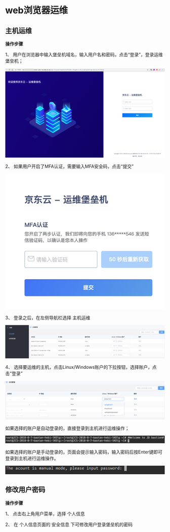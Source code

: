 # web浏览器运维

## 主机运维

**操作步骤**

1、 用户在浏览器中输入堡垒机域名，输入用户名和密码，点击“登录”，登录运维堡垒机；

![](/image/Bastion/login-ins.png) 

2、 如果用户开启了MFA认证，需要输入MFA安全码，点击“提交”

![](/image/Bastion/mfa.png) 

3、 登录之后，在左侧导航栏选择 主机运维 

![](/image/Bastion/operate1.png) 

4、 选择要运维的主机，点击Linux/Windows账户的下拉按钮，选择账户，点击“登录”

![](/image/Bastion/operate2.png) 

如果选择的账户是自动登录的，直接登录到主机进行运维操作；

![](/image/Bastion/operate3.png) 

如果选择的账户是手动登录的，页面会提示输入密码，输入密码后按Enter键即可登录到主机进行运维操作。

![](/image/Bastion/operate4.png) 


## 修改用户密码

**操作步骤**

1、 点击右上角用户菜单，选择 个人信息

2、 在 个人信息页面的 安全信息 下可修改用户登录堡垒机的密码
 
